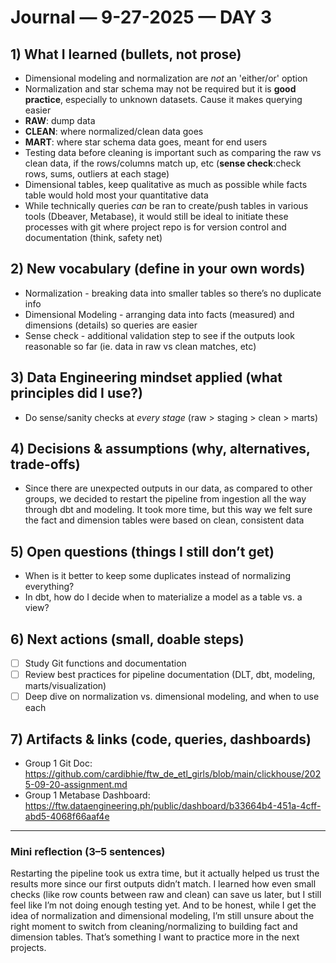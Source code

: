 # Journal — 9-27-2025 — DAY 3

## 1) What I learned (bullets, not prose)
- Dimensional modeling and normalization are *not* an 'either/or' option
- Normalization and star schema may not be required but it is **good practice**, especially to unknown datasets. Cause it makes querying easier
- **RAW**: dump data
- **CLEAN**: where normalized/clean data goes
- **MART**: where star schema data goes, meant for end users
- Testing data before cleaning is important such as comparing the raw vs clean data, if the rows/columns match up, etc (**sense check**:check rows, sums, outliers at each stage)
- Dimensional tables, keep qualitative as much as possible while facts table would hold most your quantitative data
- While technically queries *can* be ran to create/push tables in various tools (Dbeaver, Metabase), it would still be ideal to initiate these processes with git where project repo is for version control and documentation (think, safety net)

## 2) New vocabulary (define in your own words)
- Normalization - breaking data into smaller tables so there’s no duplicate info
- Dimensional Modeling - arranging data into facts (measured) and dimensions (details) so queries are easier
- Sense check - additional validation step to see if the outputs look reasonable so far (ie. data in raw vs clean matches, etc)

## 3) Data Engineering mindset applied (what principles did I use?)
- Do sense/sanity checks at *every stage* (raw > staging > clean > marts)

## 4) Decisions & assumptions (why, alternatives, trade-offs)
- Since there are unexpected outputs in our data, as compared to other groups, we decided to restart the pipeline from ingestion all the way through dbt and modeling. It took more time, but this way we felt sure the fact and dimension tables were based on clean, consistent data

## 5) Open questions (things I still don’t get)
- When is it better to keep some duplicates instead of normalizing everything?
- In dbt, how do I decide when to materialize a model as a table vs. a view?

## 6) Next actions (small, doable steps)
- [ ] Study Git functions and documentation
- [ ] Review best practices for pipeline documentation (DLT, dbt, modeling, marts/visualization)
- [ ] Deep dive on normalization vs. dimensional modeling, and when to use each

## 7) Artifacts & links (code, queries, dashboards)
- Group 1 Git Doc: https://github.com/cardibhie/ftw_de_etl_girls/blob/main/clickhouse/2025-09-20-assignment.md
- Group 1 Metabase Dashboard: https://ftw.dataengineering.ph/public/dashboard/b33664b4-451a-4cff-abd5-4068f66aaf4e

---

### Mini reflection (3–5 sentences)
Restarting the pipeline took us extra time, but it actually helped us trust the results more since our first outputs didn’t match. I learned how even small checks (like row counts between raw and clean) can save us later, but I still feel like I’m not doing enough testing yet. And to be honest, while I get the idea of normalization and dimensional modeling, I’m still unsure about the right moment to switch from cleaning/normalizing to building fact and dimension tables. That’s something I want to practice more in the next projects.
